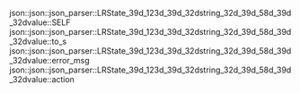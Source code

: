 json::json::json_parser::LRState_39d_123d_39d_32dstring_32d_39d_58d_39d_32dvalue::SELF
json::json::json_parser::LRState_39d_123d_39d_32dstring_32d_39d_58d_39d_32dvalue::to_s
json::json::json_parser::LRState_39d_123d_39d_32dstring_32d_39d_58d_39d_32dvalue::error_msg
json::json::json_parser::LRState_39d_123d_39d_32dstring_32d_39d_58d_39d_32dvalue::action